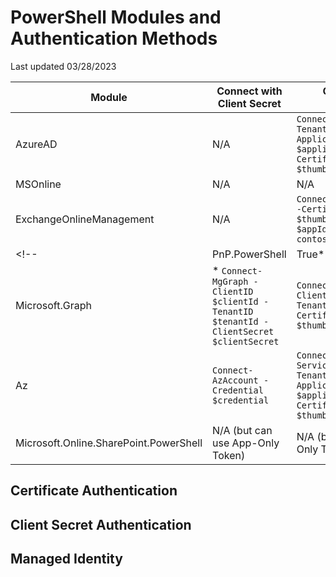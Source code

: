 # PowerShell Modules and Authentication Methods
Last updated 03/28/2023

| Module | Connect with Client Secret | Connect with Certificate |
| --- | --- | --- |
| AzureAD | N/A | `Connect-AzureAD -TenantId $tenantId -ApplicationId $applicationId -CertificateThumbprint $thumbprint` |
| MSOnline | N/A | N/A |
| ExchangeOnlineManagement | N/A | `Connect-ExchangeOnline -CertificateThumbPrint $thumbprint -AppId $appId -Organization contoso.onmicrosoft.com` |
<!--| PnP.PowerShell | True* | True | `Connect-PnPOnline -Url $url -ClientId $clientId -ClientSecret $clientSecret` | `Connect-PnPOnline -Url $url -ClientId $clientId -Thumbprint $CertThumbprint` |
| Microsoft.Graph | * `Connect-MgGraph -ClientID $clientId -TenantID $tenantId -ClientSecret $clientSecret` | `Connect-MgGraph -ClientID $clientId -TenantID $tenantId -CertificateThumbprint $thumbprint` |
| Az |`Connect-AzAccount -Credential $credential` | `Connect-AzAccount -ServicePrincipal -TenantId $tenantId -ApplicationId $applicationId -CertificateThumbprint $thumbprint` |
| Microsoft.Online.SharePoint.PowerShell | N/A  (but can use App-Only Token)  | N/A  (but can use App-Only Token) |-->


## Certificate Authentication

## Client Secret Authentication

## Managed Identity
